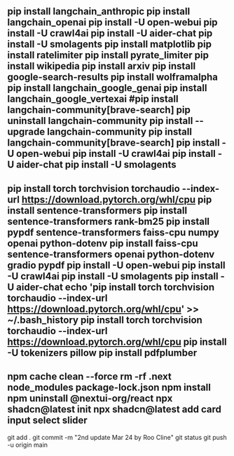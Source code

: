 pip install langchain_anthropic
pip install langchain_openai
pip install -U open-webui
pip install -U crawl4ai
pip install -U aider-chat
pip install -U smolagents
pip install matplotlib
pip install ratelimiter
pip install pyrate_limiter
pip install wikipedia
pip install arxiv
pip install google-search-results
pip install wolframalpha
pip install langchain_google_genai
pip install langchain_google_vertexai
#pip install langchain-community[brave-search]
pip uninstall langchain-community
pip install --upgrade langchain-community
pip install langchain-community[brave-search]
pip install -U open-webui
pip install -U crawl4ai
pip install -U aider-chat
pip install -U smolagents
---
pip install torch torchvision torchaudio --index-url https://download.pytorch.org/whl/cpu
pip install sentence-transformers
pip install sentence-transformers rank-bm25
pip install pypdf sentence-transformers faiss-cpu numpy openai python-dotenv
pip install faiss-cpu sentence-transformers openai python-dotenv gradio pypdf
pip install -U open-webui
pip install -U crawl4ai
pip install -U smolagents
pip install -U aider-chat
echo 'pip install torch torchvision torchaudio --index-url https://download.pytorch.org/whl/cpu' >> ~/.bash_history
pip install torch torchvision torchaudio --index-url https://download.pytorch.org/whl/cpu
pip install -U tokenizers pillow
pip install pdfplumber
---
npm cache clean --force
rm -rf .next node_modules package-lock.json
npm install
npm uninstall @nextui-org/react
npx shadcn@latest init
npx shadcn@latest add card input select slider
---
git add .
git commit -m "2nd update Mar 24 by Roo Cline"
git status
git push -u origin main
